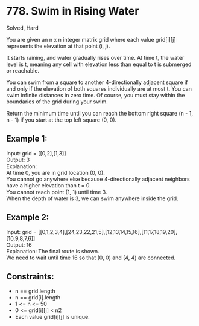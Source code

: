 # 778. Swim in Rising Water
Solved, Hard

You are given an n x n integer matrix grid where each value grid[i][j] represents the elevation at that point (i, j).  

It starts raining, and water gradually rises over time. At time t, the water level is t, meaning any cell with elevation less than equal to t is submerged or reachable.  

You can swim from a square to another 4-directionally adjacent square if and only if the elevation of both squares individually are at most t. You can swim infinite distances in zero time. 
Of course, you must stay within the boundaries of the grid during your swim.  

Return the minimum time until you can reach the bottom right square (n - 1, n - 1) if you start at the top left square (0, 0).  

 

Example 1:
---

Input: grid = [[0,2],[1,3]]  
Output: 3  
Explanation:  
At time 0, you are in grid location (0, 0).  
You cannot go anywhere else because 4-directionally adjacent neighbors have a higher elevation than t = 0.  
You cannot reach point (1, 1) until time 3.  
When the depth of water is 3, we can swim anywhere inside the grid.  

Example 2:
---

Input: grid = [[0,1,2,3,4],[24,23,22,21,5],[12,13,14,15,16],[11,17,18,19,20],[10,9,8,7,6]]  
Output: 16  
Explanation: The final route is shown.  
We need to wait until time 16 so that (0, 0) and (4, 4) are connected.  
 

Constraints:
---
- n == grid.length
- n == grid[i].length
- 1 <= n <= 50
- 0 <= grid[i][j] < n2
- Each value grid[i][j] is unique.
